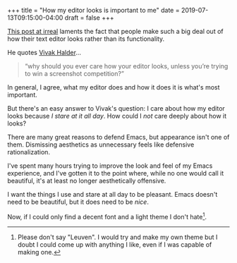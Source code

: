 +++
title = "How my editor looks is important to me"
date = 2019-07-13T09:15:00-04:00
draft = false
+++

[This post at irreal](https://irreal.org/blog/?p=8166) laments the fact that people make such a big deal out of how their text editor looks rather than its functionality.

He quotes [Vivak Halder](https://blog.vivekhaldar.com/post/31970017734/new-frontiers-in-text-editing)...

> “why should you ever care how your editor looks, unless you’re trying to win a screenshot competition?”

In general, I agree, what my editor does and how it does it is what's most important.

But there's an easy answer to Vivak's question: I care about how my editor looks because _I stare at it all day_. How could I _not_ care deeply about how it looks?

There are many great reasons to defend Emacs, but appearance isn't one of them. Dismissing aesthetics as unnecessary feels like defensive rationalization.

I've spent many hours trying to improve the look and feel of my Emacs experience, and I've gotten it to the point where, while no one would call it beautiful, it's at least no longer aesthetically offensive.

I want the things I use and stare at all day to be pleasant. Emacs doesn't need to be beautiful, but it does need to be _nice_.

Now, if I could only find a decent font and a light theme I don't hate[^fn:1].

[^fn:1]: Please don't say "Leuven". I would try and make my own theme but I doubt I could come up with anything I like, even if I was capable of making one.
